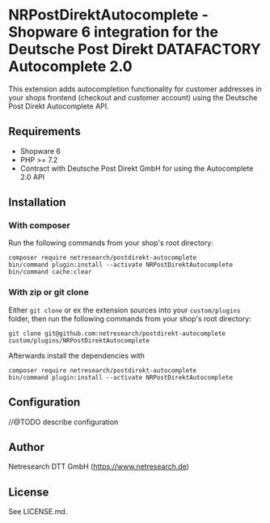 # NRPostDirektAutocomplete - Shopware 6 integration for the Deutsche Post Direkt DATAFACTORY Autocomplete 2.0

This extension adds autocompletion functionality for customer addresses in your shops frontend (checkout and customer account) using the Deutsche Post Direkt Autocomplete API.

## Requirements
* Shopware 6
* PHP >= 7.2
* Contract with Deutsche Post Direkt GmbH for using the Autocomplete 2.0 API

## Installation

### With composer

Run the following commands from your shop's root directory:

```shell script
composer require netresearch/postdirekt-autocomplete
bin/command plugin:install --activate NRPostDirektAutocomplete
bin/command cache:clear
```

### With zip or git clone
Either `git clone` or ex the extension sources into your `custom/plugins` folder, then run the following commands from your shop's root directory:

```shell script
git clone git@github.com:netresearch/postdirekt-autocomplete custom/plugins/NRPostDirektAutocomplete
```

Afterwards install the dependencies with 

```shell script
composer require netresearch/postdirekt-autocomplete
bin/command plugin:install --activate NRPostDirektAutocomplete
```

## Configuration

//@TODO describe configuration

## Author

Netresearch DTT GmbH (https://www.netresearch.de)

## License

See LICENSE.md.
